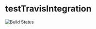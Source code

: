 # testTravisIntegration
[![Build Status](https://travis-ci.org/EvgenV/testTravisIntegration.svg?branch=master)](https://travis-ci.org/EvgenV/testTravisIntegration)
